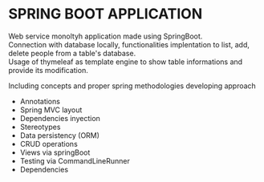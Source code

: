 # SPRING BOOT APPLICATION

Web service monoltyh application made using SpringBoot.<br>
Connection with database locally, functionalities implentation to list, add, delete people from a table's database.<br>
Usage of thymeleaf as template engine to show table informations and provide its modification.


Including concepts and proper spring methodologies developing approach
- Annotations
- Spring MVC layout
- Dependencies inyection
- Stereotypes
- Data persistency (ORM)
- CRUD operations
- Views via springBoot
- Testing via CommandLineRunner
- Dependencies
